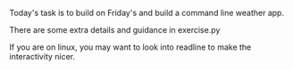 Today's task is to build on Friday's and build a command line weather app.

There are some extra details and guidance in exercise.py

If you are on linux, you may want to look into readline to make the interactivity nicer.
